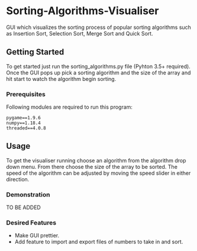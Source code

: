# Sorting-Algorithms-Visualiser
GUI which visualizes the sorting process of popular sorting algorithms such as Insertion Sort, Selection Sort, Merge Sort and Quick Sort. 

## Getting Started

To get started just run the sorting_algorithms.py file (Pyhton 3.5+ required). Once the GUI pops up pick a sorting algorithm and the size of the array and hit start to watch the algorithm begin sorting. 

### Prerequisites

Following modules are required to run this program:

```
pygame==1.9.6
numpy==1.18.4
threaded==4.0.8
```

## Usage

To get the visualiser running choose an algorithm from the algorithm drop down menu. From there choose the size of the array to be sorted. The speed of the algorithm can be adjusted by moving the speed slider in either direction. 

### Demonstration

TO BE ADDED


### Desired Features
- Make GUI prettier.
- Add feature to import and export files of numbers to take in and sort.
